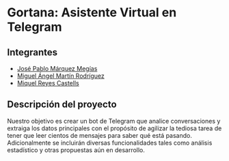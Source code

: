 # Gortana: Asistente Virtual en Telegram

## Integrantes
 - [José Pablo Márquez Megías](https://www.linkedin.com/in/jose-pablo-m%C3%A1rquez-meg%C3%ADas-3942241a3/)
 - [Miguel Ángel Martín Rodríguez](https://www.linkedin.com/in/miguel-%C3%A1ngel-mart%C3%ADn-rodr%C3%ADguez-2893571a3/)
 - [Miquel Reyes Castells](https://www.linkedin.com/in/miquel-reyes/)

## Descripción del proyecto
Nuestro objetivo es crear un bot de Telegram que analice conversaciones y extraiga los datos principales con el propósito de agilizar la tediosa tarea de tener que leer cientos de mensajes para saber qué está pasando. Adicionalmente se incluirán diversas funcionalidades tales como análisis estadístico y otras propuestas aún en desarrollo.

